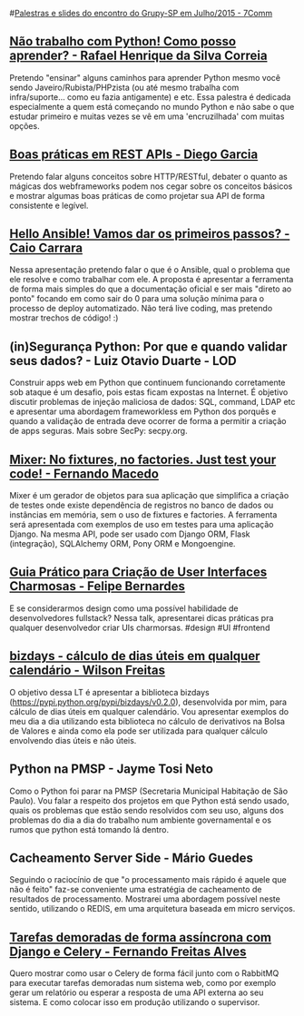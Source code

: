 #[Palestras e slides do encontro do Grupy-SP em Julho/2015 - 7Comm](http://www.meetup.com/pt/Grupy-SP/events/223534171/)

## [Não trabalho com Python! Como posso aprender? - Rafael Henrique da Silva Correia](https://speakerdeck.com/rafaelhenrique/nao-trabalho-com-python-como-posso-aprender)

Pretendo "ensinar" alguns caminhos para aprender Python mesmo você sendo Javeiro/Rubista/PHPzista (ou até mesmo trabalha com infra/suporte... como eu fazia antigamente) e etc. Essa palestra é dedicada especialmente a quem está começando no mundo Python e não sabe o que estudar primeiro e muitas vezes se vê em uma 'encruzilhada' com muitas opções.

## [Boas práticas em REST APIs - Diego Garcia](https://speakerdeck.com/drgarcia1986/boas-praticas-em-rest-apis)

Pretendo falar alguns conceitos sobre HTTP/RESTful, debater o quanto as mágicas dos webframeworks podem nos cegar sobre os conceitos básicos e mostrar algumas boas práticas de como projetar sua API de forma consistente e legível.

## [Hello Ansible! Vamos dar os primeiros passos? - Caio Carrara](https://speakerdeck.com/cacarrara/hello-ansible-vamos-dar-os-primeiros-passos)

Nessa apresentação pretendo falar o que é o Ansible, qual o problema que ele resolve e como trabalhar com ele. A proposta é apresentar a ferramenta de forma mais simples do que a documentação oficial e ser mais "direto ao ponto" focando em como sair do 0 para uma solução mínima para o processo de deploy automatizado. Não terá live coding, mas pretendo mostrar trechos de código! :)

## (in)Segurança Python: Por que e quando validar seus dados? - Luiz Otavio Duarte - LOD

Construir apps web em Python que continuem funcionando corretamente sob ataque é um desafio, pois estas ficam expostas na Internet. É objetivo discutir problemas de injeção maliciosa de dados: SQL, command, LDAP etc e apresentar uma abordagem frameworkless em Python dos porquês e quando a validação de entrada deve ocorrer de forma a permitir a criação de apps seguras. Mais sobre SecPy: secpy.org.

## [Mixer: No fixtures, no factories. Just test your code! - Fernando Macedo](http://fgmacedo.github.io/talks/grupysp_mixer/#/)

Mixer é um gerador de objetos para sua aplicação que simplifica a criação de testes onde existe dependência de registros no banco de dados ou instâncias em memória, sem o uso de fixtures e factories. A ferramenta será apresentada com exemplos de uso em testes para uma aplicação Django. Na mesma API, pode ser usado com Django ORM, Flask (integração), SQLAlchemy ORM, Pony ORM e Mongoengine.

## [Guia Prático para Criação de User Interfaces Charmosas - Felipe Bernardes](https://speakerdeck.com/felipebernardes/guia-pratico-para-criacao-de-user-interfaces-charmosas)

E se considerarmos design como uma possível habilidade de desenvolvedores fullstack? Nessa talk, apresentarei dicas práticas pra qualquer desenvolvedor criar UIs charmorsas. #design #UI #frontend

## [bizdays - cálculo de dias úteis em qualquer calendário - Wilson Freitas](http://aboutwilson.net/talks/bizdays.slides.html#/)

O objetivo dessa LT é apresentar a biblioteca bizdays (https://pypi.python.org/pypi/bizdays/v0.2.0), desenvolvida por mim, para cálculo de dias úteis em qualquer calendário. Vou apresentar exemplos do meu dia a dia utilizando esta biblioteca no cálculo de derivativos na Bolsa de Valores e ainda como ela pode ser utilizada para qualquer cálculo envolvendo dias úteis e não úteis.

## Python na PMSP - Jayme Tosi Neto

Como o Python foi parar na PMSP (Secretaria Municipal Habitação de São Paulo). Vou falar a respeito dos projetos em que Python está sendo usado, quais os problemas que estão sendo resolvidos com seu uso, alguns dos problemas do dia a dia do trabalho num ambiente governamental e os rumos que python está tomando lá dentro.

## Cacheamento Server Side - Mário Guedes

Seguindo o raciocínio de que "o processamento mais rápido é aquele que não é feito" faz-se conveniente uma estratégia de cacheamento de resultados de processamento. Mostrarei uma abordagem possível neste sentido, utilizando o REDIS, em uma arquitetura baseada em micro serviços.

## [Tarefas demoradas de forma assíncrona com Django e Celery - Fernando Freitas Alves](http://www.slideshare.net/ffreitasalves/tarefas-demoradas-de-forma-assncrona-com-django-e-celery)

Quero mostrar como usar o Celery de forma fácil junto com o RabbitMQ para executar tarefas demoradas num sistema web, como por exemplo gerar um relatório ou esperar a resposta de uma API externa ao seu sistema. E como colocar isso em produção utilizando o supervisor. 
